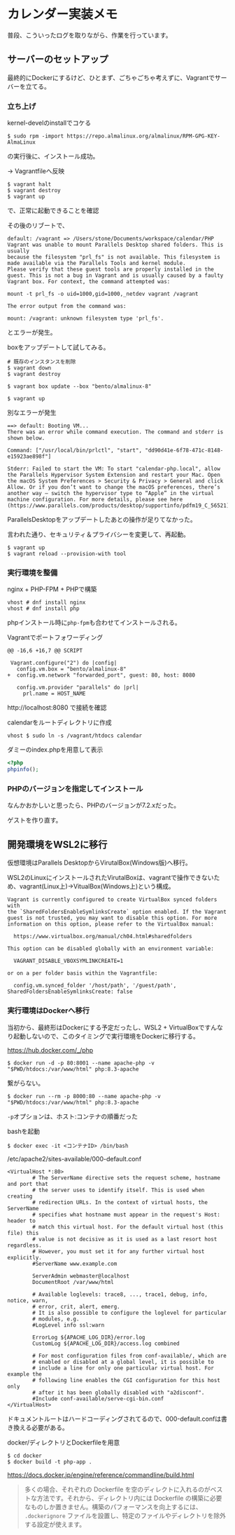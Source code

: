 # カレンダー実装メモ



普段、こういったログを取りながら、作業を行っています。



## サーバーのセットアップ

最終的にDockerにするけど、ひとまず、ごちゃごちゃ考えずに、Vagrantでサーバーを立てる。



### 立ち上げ

kernel-develのinstallでコケる

```
$ sudo rpm -import https://repo.almalinux.org/almalinux/RPM-GPG-KEY-AlmaLinux
```

の実行後に、インストール成功。

→ Vagrantfileへ反映



```
$ vagrant halt
$ vagrant destroy
$ vagrant up
```

で、正常に起動できることを確認



その後のリブートで、

```
default: /vagrant => /Users/stone/Documents/workspace/calendar/PHP
Vagrant was unable to mount Parallels Desktop shared folders. This is usually
because the filesystem "prl_fs" is not available. This filesystem is
made available via the Parallels Tools and kernel module.
Please verify that these guest tools are properly installed in the
guest. This is not a bug in Vagrant and is usually caused by a faulty
Vagrant box. For context, the command attempted was:

mount -t prl_fs -o uid=1000,gid=1000,_netdev vagrant /vagrant

The error output from the command was:

mount: /vagrant: unknown filesystem type 'prl_fs'.
```

とエラーが発生。



boxをアップデートして試してみる。

```
# 既存のインスタンスを削除
$ vagrant down
$ vagrant destroy

$ vagrant box update --box "bento/almalinux-8"

$ vagrant up
```

別なエラーが発生

```
==> default: Booting VM...
There was an error while command execution. The command and stderr is shown below.

Command: ["/usr/local/bin/prlctl", "start", "dd90d41e-6f78-471c-8148-e15923ae898f"]

Stderr: Failed to start the VM: To start "calendar-php.local", allow the Parallels Hypervisor System Extension and restart your Mac. Open the macOS System Preferences > Security & Privacy > General and click Allow. Or if you don’t want to change the macOS preferences, there’s another way – switch the hypervisor type to “Apple” in the virtual machine configuration. For more details, please see here (https://www.parallels.com/products/desktop/supportinfo/pdfm19_C_56521).
```

ParallelsDesktopをアップデートしたあとの操作が足りてなかった。

言われた通り、セキュリティ＆プライバシーを変更して、再起動。



```
$ vagrant up
$ vagrant reload --provision-with tool
```





### 実行環境を整備

nginx + PHP-FPM + PHPで構築

```
vhost # dnf install nginx
vhost # dnf install php
```

phpインストール時に`php-fpm`も合わせてインストールされる。



Vagrantでポートフォワーディング

```
@@ -16,6 +16,7 @@ SCRIPT
 
 Vagrant.configure("2") do |config|
   config.vm.box = "bento/almalinux-8"
+  config.vm.network "forwarded_port", guest: 80, host: 8080
 
   config.vm.provider "parallels" do |prl|
     prl.name = HOST_NAME
```

http://localhost:8080 で接続を確認

calendarをルートディレクトリに作成

```
vhost $ sudo ln -s /vagrant/htdocs calendar
```



ダミーのindex.phpを用意して表示

```php
<?php
phpinfo();
```



### PHPのバージョンを指定してインストール

なんかおかしいと思ったら、PHPのバージョンが7.2.xだった。

ゲストを作り直す。



## 開発環境をWSL2に移行

仮想環境はParallels DesktopからVirutalBox(Windows版)へ移行。

WSL2のLinuxにインストールされたVirutalBoxは、vagrantで操作できないため、vagrant(Linux上)→VitualBox(Windows上)という構成。



```
Vagrant is currently configured to create VirtualBox synced folders with
the `SharedFoldersEnableSymlinksCreate` option enabled. If the Vagrant
guest is not trusted, you may want to disable this option. For more
information on this option, please refer to the VirtualBox manual:

  https://www.virtualbox.org/manual/ch04.html#sharedfolders

This option can be disabled globally with an environment variable:

  VAGRANT_DISABLE_VBOXSYMLINKCREATE=1

or on a per folder basis within the Vagrantfile:

  config.vm.synced_folder '/host/path', '/guest/path', SharedFoldersEnableSymlinksCreate: false
```



### 実行環境はDockerへ移行

当初から、最終形はDockerにする予定だったし、WSL2 + VirtualBoxですんなり起動しないので、このタイミングで実行環境をDockerに移行する。



https://hub.docker.com/_/php

```
$ docker run -d -p 80:8001 --name apache-php -v "$PWD/htdocs:/var/www/html" php:8.3-apache
```

繋がらない。



```
$ docker run --rm -p 8000:80 --name apache-php -v "$PWD/htdocs:/var/www/html" php:8.3-apache
```

`-p`オプションは、ホスト:コンテナの順番だった



bashを起動

```
$ docker exec -it <コンテナID> /bin/bash
```



/etc/apache2/sites-available/000-default.conf

```
<VirtualHost *:80>
        # The ServerName directive sets the request scheme, hostname and port that
        # the server uses to identify itself. This is used when creating
        # redirection URLs. In the context of virtual hosts, the ServerName
        # specifies what hostname must appear in the request's Host: header to
        # match this virtual host. For the default virtual host (this file) this
        # value is not decisive as it is used as a last resort host regardless.
        # However, you must set it for any further virtual host explicitly.
        #ServerName www.example.com

        ServerAdmin webmaster@localhost
        DocumentRoot /var/www/html

        # Available loglevels: trace8, ..., trace1, debug, info, notice, warn,
        # error, crit, alert, emerg.
        # It is also possible to configure the loglevel for particular
        # modules, e.g.
        #LogLevel info ssl:warn

        ErrorLog ${APACHE_LOG_DIR}/error.log
        CustomLog ${APACHE_LOG_DIR}/access.log combined

        # For most configuration files from conf-available/, which are
        # enabled or disabled at a global level, it is possible to
        # include a line for only one particular virtual host. For example the
        # following line enables the CGI configuration for this host only
        # after it has been globally disabled with "a2disconf".
        #Include conf-available/serve-cgi-bin.conf
</VirtualHost>
```

ドキュメントルートはハードコーディングされてるので、000-default.confは書き換える必要がある。



docker/ディレクトリとDockerfileを用意

```
$ cd docker
$ docker build -t php-app .
```



https://docs.docker.jp/engine/reference/commandline/build.html

> 多くの場合、それぞれの Dockerfile を空のディレクトに入れるのがベストな方法です。それから、ディレクトリ内には Dockerfile の構築に必要なものしか置きません。構築のパフォーマンスを向上するには、 `.dockerignore` ファイルを設置し、特定のファイルやディレクトリを除外する設定が使えます。



